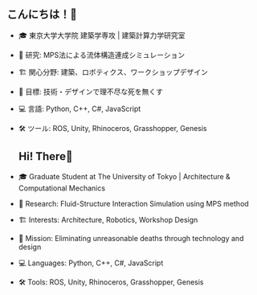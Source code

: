 ## こんにちは！👋
 
- 🎓 東京大学大学院 建築学専攻 | 建築計算力学研究室
- 🔬 研究: MPS法による流体構造連成シミュレーション
- 🏗️ 関心分野: 建築、ロボティクス、ワークショップデザイン
- 🎯 目標: 技術・デザインで理不尽な死を無くす
- 💻 言語: Python, C++, C#, JavaScript
- 🛠️ ツール: ROS, Unity, Rhinoceros, Grasshopper, Genesis


  ## Hi! There👋
- 🎓 Graduate Student at The University of Tokyo | Architecture & Computational Mechanics
- 🔬 Research: Fluid-Structure Interaction Simulation using MPS method
- 🏗️ Interests: Architecture, Robotics, Workshop Design
- 🎯 Mission: Eliminating unreasonable deaths through technology and design
- 💻 Languages: Python, C++, C#, JavaScript
- 🛠️ Tools: ROS, Unity, Rhinoceros, Grasshopper, Genesis


